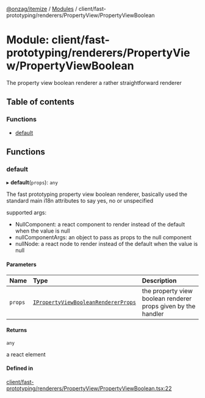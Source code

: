 [@onzag/itemize](../README.md) / [Modules](../modules.md) / client/fast-prototyping/renderers/PropertyView/PropertyViewBoolean

# Module: client/fast-prototyping/renderers/PropertyView/PropertyViewBoolean

The property view boolean renderer a rather straightforward renderer

## Table of contents

### Functions

- [default](client_fast_prototyping_renderers_PropertyView_PropertyViewBoolean.md#default)

## Functions

### default

▸ **default**(`props`): `any`

The fast prototyping property view boolean renderer, basically used
the standard main i18n attributes to say yes, no or unspecified

supported args:
- NullComponent: a react component to render instead of the default when the value is null
- nullComponentArgs: an object to pass as props to the null component
- nullNode: a react node to render instead of the default when the value is null

#### Parameters

| Name | Type | Description |
| :------ | :------ | :------ |
| `props` | [`IPropertyViewBooleanRendererProps`](../interfaces/client_internal_components_PropertyView_PropertyViewBoolean.IPropertyViewBooleanRendererProps.md) | the property view boolean renderer props given by the handler |

#### Returns

`any`

a react element

#### Defined in

[client/fast-prototyping/renderers/PropertyView/PropertyViewBoolean.tsx:22](https://github.com/onzag/itemize/blob/5c2808d3/client/fast-prototyping/renderers/PropertyView/PropertyViewBoolean.tsx#L22)
